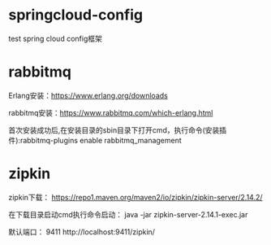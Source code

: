 # springcloud-config

test spring cloud config框架


# rabbitmq

Erlang安装：https://www.erlang.org/downloads

rabbitmq安装：https://www.rabbitmq.com/which-erlang.html

首次安装成功后,在安装目录的sbin目录下打开cmd，执行命令(安装插件):rabbitmq-plugins enable rabbitmq_management

# zipkin

zipkin下载： https://repo1.maven.org/maven2/io/zipkin/zipkin-server/2.14.2/  

在下载目录启动cmd执行命令启动： java -jar zipkin-server-2.14.1-exec.jar 

默认端口： 9411   http://localhost:9411/zipkin/ 
